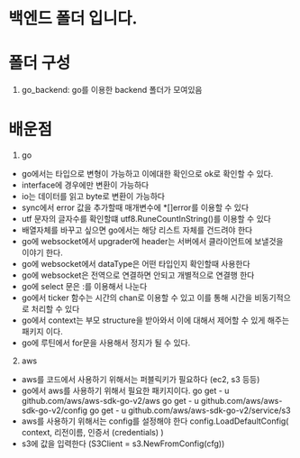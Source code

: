 # 백엔드 폴더 입니다.

#  폴더 구성

1. go_backend: go를 이용한 backend 폴더가 모여있음


# 배운점 

1. go 

- go에서는 타입으로 변형이 가능하고 이에대한 확인으로 ok로 확인할 수 있다.
- interface에 경우에만 변환이 가능하다
- io는 데이터를 읽고 byte로 변환이 가능하다
- sync에서 error 값을 추가할때 매개변수에 *[]error를 이용할 수 있다
- utf 문자의 글자수를 확인할떄 utf8.RuneCountInString()를 이용할 수 있다
- 배열자체를 바꾸고 싶으면 go에서는 해당 리스트 자체를 건드려야 한다
- go에 websocket에서 upgrader에 header는 서버에서 클라이언트에 보낼것을 이야기 한다.
- go에 websocket에서 dataType은 어떤 타입인지 확인할때 사용한다
- go에 websocket은 전역으로 연결하면 안되고 개별적으로 연결행 한다
- go에 select 문은 :를 이용해서 나눈다
- go에서 ticker 함수는 시간의 chan로 이용할 수 있고 이를 통해 시간을 비동기적으로 처리할 수 있다
- go에서 context는 부모 structure을 받아와서 이에 대해서 제어할 수 있게 해주는 패키지 이다.
- go에 루틴에서 for문을 사용해서 정지가 될 수 있다. 

2. aws 

- aws를 코드에서 사용하기 위해서는 퍼블릭키가 필요하다 (ec2, s3 등등)
- go에서 aws를 사용하기 위해서 필요한 패키지이다.
go get - u github.com/aws/aws-sdk-go-v2/aws
go get - u github.com/aws/aws-sdk-go-v2/config
go get - u github.com/aws/aws-sdk-go-v2/service/s3
- aws를 사용하기 위해서는 config를 설정해야 한다 
config.LoadDefaultConfig(
  context, 
  리전이름, 
  인증서 (credentials)
)
- s3에 값을 입력한다 (S3Client = s3.NewFromConfig(cfg))
